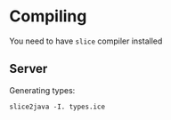 # Compiling

You need to have `slice` compiler installed

## Server

Generating types:
```
slice2java -I. types.ice
```

